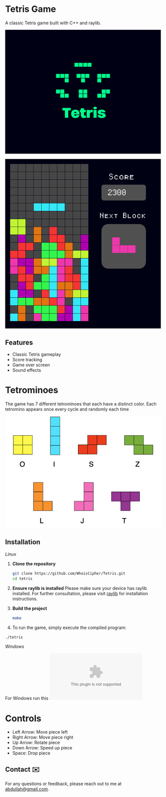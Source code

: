 # Tetris Game

A classic Tetris game built with C++ and raylib.

![Tetris Title](assets/Tetris%20Game%20Title%20Cover.png)

![GameScreenShot](assets/TetrisGameSS.png)

## Features

- Classic Tetris gameplay
- Score tracking
- Game over screen
- Sound effects

# Tetrominoes

The game has 7 different tetrominoes that each have a distinct color. Each tetromino appears once every cycle and randomly each time

![Tetriminos](assets/tetrominos/tetrominoes.png)

## Installation

*Linux*

1. **Clone the repository**
    ```sh
    git clone https://github.com/WhoisCipher/Tetris.git
    cd tetris
    ```

2. **Ensure raylib is installed**
    Please make sure your device has raylib installed. For further consultation, please visit [raylib](https://github.com/raysan5/raylib) for installation instructions.

3. **Build the project**
    ```sh
    make
    ```
4. To run the game, simply execute the compiled program:
```sh
./tetris
```

*Windows*

For Windows run this ![Setup](TetrisSetup.exe) 

# Controls
- Left Arrow: Move piece left
- Right Arrow: Move piece right
- Up Arrow: Rotate piece
- Down Arrow: Speed up piece
- Space: Drop piece

## Contact ✉️

For any questions or feedback, please reach out to me at [abdullah@gmail.com](mailto:abdulahshoiab@gmail.com).